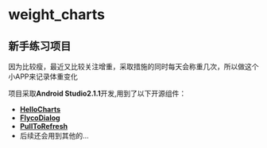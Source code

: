 # weight_charts
## 新手练习项目 ##
因为比较瘦，最近又比较关注增重，采取措施的同时每天会称重几次，所以做这个小APP来记录体重变化

项目采取**Android Studio2.1.1**开发,用到了以下开源组件：

* **[HelloCharts](https://github.com/lecho/hellocharts-android)**
* **[FlycoDialog](https://github.com/H07000223/FlycoDialog_Master)**
* **[PullToRefresh](https://github.com/chrisbanes/Android-PullToRefresh)**
* 后续还会用到其他的...
